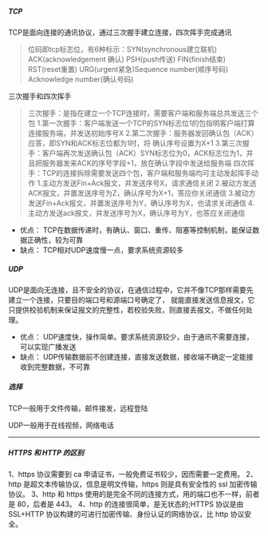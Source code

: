 ##### TCP

TCP是面向连接的通讯协议，通过三次握手建立连接，四次挥手完成通讯

>位码即tcp标志位，有6种标示：SYN(synchronous建立联机) ACK(acknowledgement 确认) PSH(push传送) FIN(finish结束) RST(reset重置) URG(urgent紧急)Sequence number(顺序号码) Acknowledge number(确认号码)

三次握手和四次挥手
>三次握手：是指在建立一个TCP连接时，需要客户端和服务端总共发送三个包
	1.第一次握手：客户端发送一个TCP的SYN标志位1的包指明客户端打算连接服务端，并发送初始序号X
	2.第二次握手：服务器发回确认包（ACK）应答，即SYN和ACK标志位都为1时，将 确认序号设置为X+1
	3.第三次握手：客户端再次发送确认包（ACK）SYN标志位为0，ACK标志位为1，并且把服务器发来ACK的序号字段+1，放在确认字段中发送给服务端
四次挥手：TCP的连接拆除需要发送四个包，客户端和服务端均可主动发起挥手动作
	1.主动方发送Fin+Ack报文，并发送序号X，请求通信关闭
	2.被动方发送ACK报文，并置发送序号为Z，确认序号为X+1，答应你关闭通信
	3.被动方发送Fin+Ack报文，并置发送序号为Y，确认序号为X，也请求关闭通信
	4.主动方发送ack报文，并发送序号为X，确认序号为Y，也答应关闭通信

- 优点： 
	TCP在数据传递时，有确认、窗口、重传、阻塞等控制机制，能保证数据正确性，较为可靠
- 缺点：
	TCP相对UDP速度慢一点，要求系统资源较多

##### UDP

UDP是面向无连接，且不安全的协议，在通信过程中，它并不像TCP那样需要先建立一个连接，只要目的端口号和源端口号确定了， 就能直接发送信息报文，它只提供校验机制来保证报文的完整性，若校验失败，则直接丢报文，不做任何处理。


- 优点：
	UDP速度快，操作简单。要求系统资源较少，由于通讯不需要连接，可以实现广播发送
- 缺点：
	UDP传输数据前不创建连接，直接发送数据，接收端不确定一定能接收到完整数据，不可靠


##### 选择

TCP一般用于文件传输，邮件接发，远程登陆

UDP一般用于在线视频，网络电话

---

##### HTTPS 和 HTTP 的区别

1、https 协议需要到 ca 申请证书，一般免费证书较少，因而需要一定费用。
2、http 是超文本传输协议，信息是明文传输，https 则是具有安全性的 ssl 加密传输协议。
3、http 和 https 使用的是完全不同的连接方式，用的端口也不一样，前者是 80，后者是 443。
4、http 的连接很简单，是无状态的;HTTPS 协议是由 SSL+HTTP 协议构建的可进行加密传输、身份认证的网络协议，比 http 协议安全。


